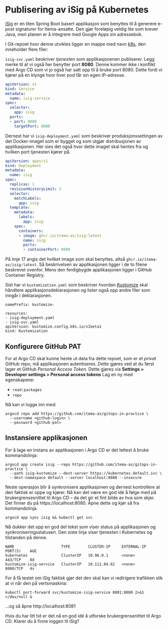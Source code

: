 # Publisering av iSig på Kubernetes

[iSig](https://github.com/Itema-as/isig) er en liten Spring Boot basert applikasjon som benyttes til å generere e-post signaturer for Itema-ansatte. Den gjør foreløpig veldig lite som krever Java, men planen er å integrere med Google Apps sin adressebok.

I Git-repoet hvor denne utvikles ligger en mappe med navn [k8s](https://github.com/Itema-as/isig/tree/master/k8s), den inneholder flere filer:

`isig-svc.yaml` beskriver _tjenesten_ som applikasjonenen publiserer. Legg merke til at vi også her benytter port **8080**. Denne kommer ikke i konflikt med Argo CD som vi jo også har satt opp til å bruke port 8080. Dette fordi vi kjører på en klynge hvor hver pod får sin egen IP-adresse.

```yaml
apiVersion: v1
kind: Service
metadata:
  name: isig-service
spec:
  selector:
    app: isig
  ports:
  - port: 8080
    targetPort: 8080
```

Dernest har vi `isig-deployment.yaml` som beskriver produksjonssettingen av det Docker-imaget som er bygget og som utgjør distribusjonen av applikasjonen. Her sies det også hvor dette imaget skal hentes fra og hvilken port tjenesten kjører på.

```yaml
apiVersion: apps/v1
kind: Deployment
metadata:
  name: isig
spec:
  replicas: 1
  revisionHistoryLimit: 3
  selector:
    matchLabels:
      app: isig
  template:
    metadata:
      labels:
        app: isig
    spec:
      containers:
      - image: ghcr.io/itema-as/isig:latest
        name: isig
        ports:
        - containerPort: 8080
```

På linje 17 angis det hvilket image som skal benyttes, altså `ghcr.io/itema-as/isig:latest`. Så beskrivelsen av applikasjonen ligger i de to filene beskrevet ovenfor. Mens den ferdigbygde applikasjonen ligger i GitHub Container Registry.

Sist har vi `kustomization.yaml` som beskriver hvordan [Kustomize](https://kustomize.io) skal håndtere applikasjonsdeklarasjonen og lister også opp andre filer som inngår i deklarasjonen.

```
namePrefix: kustomize-

resources:
- isig-deployment.yaml
- isig-svc.yaml
apiVersion: kustomize.config.k8s.io/v1beta1
kind: Kustomization
```
## Konfigurere GitHub PAT

For at Argo CD skal kunne hente ut data fra dette repoet, som er et _privat_ GitHub repo, må applikasjonen autentiseres. Dette gjøres ved at du først lager et GitHub *Personal Access Token*. Dette gjøres via **Settings > Developer settings > Personal access tokens** Lag en ny med egenskapene:

- `read:packages`
- `repo`

Nå kan vi logge inn med:

```
argocd repo add https://github.com/itema-as/gitops-in-practice \
  --username <github-login> \
  --password <github-pat>
```

## Instansiere applikasjonen

For å lage en instans av applikasjonen i Argo CD er det lettest å bruke kommandolinja:

```Shell
argocd app create isig --repo https://github.com/itema-as/gitops-in-practice \
  --path isig-kustomize --dest-server https://kubernetes.default.svc \
  --dest-namespace default --server localhost:8080 --insecure
```

Neste operasjon blir å synkronisere applikasjonen og dernest kontrollere at den faktisk er oppe og kjører. Nå kan det være en god idé å følge med på brukergrensesnittet til Argo CD – da det gir et fint bilde av hva som skjer. Det finner du på https://localhost:8080. Åpne dette og kjør så fra kommandolinja.

```Shell
argocd app sync isig && kubectl get svc
```

Nå dukker det opp en god del tekst som viser status på applikasjonen og synkroniseringsstatusen. Den siste linja viser tjenesten i Kubernetes og tilstanden på denne.

```
NAME                     TYPE        CLUSTER-IP     EXTERNAL-IP   PORT(S)    AGE
kubernetes               ClusterIP   10.96.0.1      <none>        443/TCP    8d
kustomize-isig-service   ClusterIP   10.111.84.62   <none>        8080/TCP   4s
```

For å få testet om iSig faktisk gjør det den skal kan vi redirigere trafikken slik at vi når den på vertsmaskina:

```Shell
kubectl port-forward svc/kustomize-isig-service 8081:8080 2>&1 >/dev/null &
```

…og så åpne http://localhost:8081

Hvis du har litt tid er det nå en god idé å utforske brukergrensenittet til Argo CD. Klarer du å finne loggen til iSig?